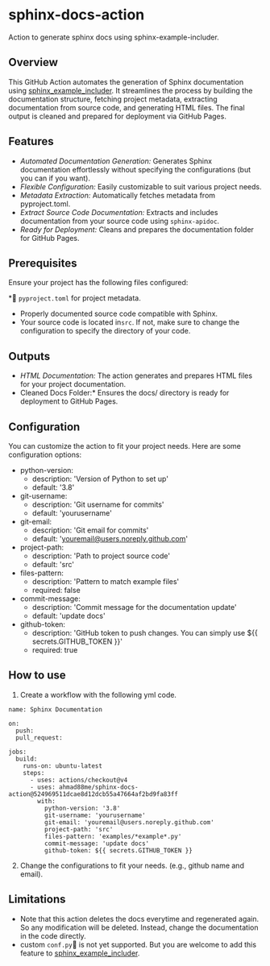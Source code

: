 # sphinx-docs-action
Action to generate sphinx docs using sphinx-example-includer.


## Overview
This GitHub Action automates the generation of Sphinx documentation using [sphinx_example_includer](https://github.com/ahmad88me/sphinx_example_includer). It streamlines the process by building the documentation structure, fetching project metadata, extracting documentation from source code, and generating HTML files. The final output is cleaned and prepared for deployment via GitHub Pages.


## Features
*  *Automated Documentation Generation:* Generates Sphinx documentation effortlessly without specifying the configurations (but you can if you want).
* *Flexible Configuration:* Easily customizable to suit various project needs.
* *Metadata Extraction:* Automatically fetches metadata from pyproject.toml.
* *Extract Source Code Documentation:* Extracts and includes documentation from your source code using `sphinx-apidoc`.
* *Ready for Deployment:* Cleans and prepares the documentation folder for GitHub Pages.


## Prerequisites
Ensure your project has the following files configured:

* `pyproject.toml` for project metadata.
* Properly documented source code compatible with Sphinx.
* Your source code is located in`src`. If not, make sure to change the configuration to specify the directory of your code.


## Outputs
* *HTML Documentation:* The action generates and prepares HTML files for your project documentation.
* Cleaned Docs Folder:*  Ensures the docs/ directory is ready for deployment to GitHub Pages.



## Configuration
You can customize the action to fit your project needs. Here are some configuration options:

* python-version:
    - description: 'Version of Python to set up'
    - default: '3.8'
* git-username:
    - description: 'Git username for commits'
    - default: 'yourusername'
* git-email:
    - description: 'Git email for commits'
    - default: 'youremail@users.noreply.github.com'
* project-path:
    - description: 'Path to project source code'
    - default: 'src'
* files-pattern:
    - description: 'Pattern to match example files'
    - required: false
* commit-message:
    - description: 'Commit message for the documentation update'
    - default: 'update docs'
* github-token:
    - description: 'GitHub token to push changes. You can simply use ${{ secrets.GITHUB_TOKEN }}'
    - required: true


## How to use
1. Create a workflow with the following yml code.
```
name: Sphinx Documentation

on:
  push:
  pull_request:

jobs:
  build:
    runs-on: ubuntu-latest
    steps:
      - uses: actions/checkout@v4
      - uses: ahmad88me/sphinx-docs-action@524969511dcae8d12dcb55a47664af2bd9fa83ff
        with:
          python-version: '3.8'
          git-username: 'yourusername'
          git-email: 'youremail@users.noreply.github.com'
          project-path: 'src'
          files-pattern: 'examples/*example*.py'
          commit-message: 'update docs'
          github-token: ${{ secrets.GITHUB_TOKEN }}

```
2. Change the configurations to fit your needs. (e.g., github name and email).


## Limitations
* Note that this action deletes the docs everytime and regenerated again. So any modification will be deleted. Instead, change the documentation in the code
directly.
* custom `conf.py` is not yet supported. But you are welcome to add this feature to [sphinx_example_includer](https://github.com/ahmad88me/sphinx_example_includer).


